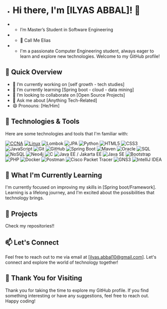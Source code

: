 
- # Hi there, I'm [ILYAS ABBAL]! 👋
- - I’m Master’s Student in Software Engineering
- - 👀 Call Me Elias
- - I'm a passionate Computer Engineering student, always eager to learn and explore new technologies. Welcome to my GitHub profile!

## 🚀 Quick Overview

- 🔭 I’m currently working on [self growth - tech studies]
- 🌱 I’m currently learning [Spring boot - cloud - data mining]
- 👯 I’m looking to collaborate on [Open Source Projects]
- 💬 Ask me about [Anything Tech-Related]
- 😄 Pronouns: [He/Him]

## 🔧 Technologies & Tools

Here are some technologies and tools that I'm familiar with:

[![CCNA](https://img.shields.io/badge/CCNA-0078D4?style=flat&logo=cisco&logoColor=white)](https://www.cisco.com/c/en/us/training-events/training-certifications/certifications/associate/ccna.html)
[![Linux](https://img.shields.io/badge/Linux-FCC624?style=flat&logo=linux&logoColor=black)](https://www.linux.org/)
![Lombok](https://img.shields.io/badge/Lombok-000000?style=flat&logo=lombok&logoColor=white)
![JPA](https://img.shields.io/badge/JPA-000000?style=flat&logo=jpa&logoColor=white)
![Python](https://img.shields.io/badge/Python-3776AB?style=flat&logo=python&logoColor=white)
![HTML5](https://img.shields.io/badge/HTML5-E34F26?style=flat&logo=html5&logoColor=white)
![CSS3](https://img.shields.io/badge/CSS3-1572B6?style=flat&logo=css3&logoColor=white)
![JavaScript](https://img.shields.io/badge/JavaScript-F7DF1E?style=flat&logo=javascript&logoColor=black)
![Git](https://img.shields.io/badge/Git-F05032?style=flat&logo=git&logoColor=white)
![GitHub](https://img.shields.io/badge/GitHub-181717?style=flat&logo=github&logoColor=white)
![Spring Boot](https://img.shields.io/badge/Spring%20Boot-6DB33F?style=flat&logo=spring&logoColor=white)
![Maven](https://img.shields.io/badge/Maven-C71A36?style=flat&logo=apache-maven&logoColor=white)
![Oracle](https://img.shields.io/badge/Oracle-F80000?style=flat&logo=oracle&logoColor=white)
![SQL](https://img.shields.io/badge/SQL-4479A1?style=flat&logo=sql&logoColor=white)
![NoSQL](https://img.shields.io/badge/NoSQL-4DB33D?style=flat&logo=firebase&logoColor=white)
![Neo4j](https://img.shields.io/badge/Neo4j-008CC1?style=flat&logo=neo4j&logoColor=white)
![C](https://img.shields.io/badge/C-A8B9CC?style=flat&logo=c&logoColor=white)
![Java EE / Jakarta EE](https://img.shields.io/badge/Java%20EE%20Jakarta%20EE-0098DA?style=flat&logo=javaee&logoColor=white)
![Java SE](https://img.shields.io/badge/Java%20SE-007396?style=flat&logo=java&logoColor=white)
![Bootstrap](https://img.shields.io/badge/Bootstrap-7952B3?style=flat&logo=bootstrap&logoColor=white)
![PHP](https://img.shields.io/badge/PHP-777BB4?style=flat&logo=php&logoColor=white)
![Docker](https://img.shields.io/badge/Docker-2496ED?style=flat&logo=docker&logoColor=white)
![Postman](https://img.shields.io/badge/Postman-FF6C37?style=flat&logo=postman&logoColor=white)
![Cisco Packet Tracer](https://img.shields.io/badge/Cisco%20Packet%20Tracer-1BA0D7?style=flat&logo=cisco&logoColor=white)
![GNS3](https://img.shields.io/badge/GNS3-0081C6?style=flat&logo=gns3&logoColor=white)
![IntelliJ IDEA](https://img.shields.io/badge/IntelliJ%20IDEA-000000?style=flat&logo=intellij-idea&logoColor=white)


## 🌱 What I'm Currently Learning

I'm currently focused on improving my skills in [Spring boot/Framework]. Learning is a lifelong journey, and I'm excited about the possibilities that technology brings.

## 🚀 Projects

Check my repositories!!


## 📫 Let's Connect

Feel free to reach out to me via email at [ilyas.abbal10@gmail.com]. Let's connect and explore the world of technology together!

## 🎉 Thank You for Visiting

Thank you for taking the time to explore my GitHub profile. If you find something interesting or have any suggestions, feel free to reach out. Happy coding!

    







